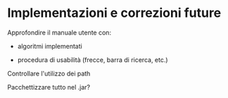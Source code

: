 # Implementazioni e correzioni future

Approfondire il manuale utente con:

- algoritmi implementati

- procedura di usabilità (frecce, barra di ricerca, etc.)

Controllare l'utilizzo dei path

Pacchettizzare tutto nel .jar?
